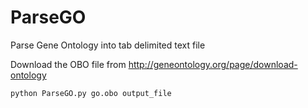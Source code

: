 # ParseGO
Parse Gene Ontology into tab delimited text file

Download the OBO file from http://geneontology.org/page/download-ontology


``
python ParseGO.py go.obo output_file
``

